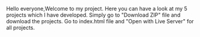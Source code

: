 Hello everyone,Welcome to my project.
Here you can have a look at my 5 projects which I have developed.
Simply go to "Download ZIP" file and download the projects.
Go to index.html file and "Open with Live Server" for all projects.
